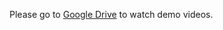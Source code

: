 Please go to <a href="https://drive.google.com/drive/folders/1O0hVGMnFHcMINZmSiF4IWndKwgFeA5DG?usp=sharing">Google Drive</a> to watch demo videos.